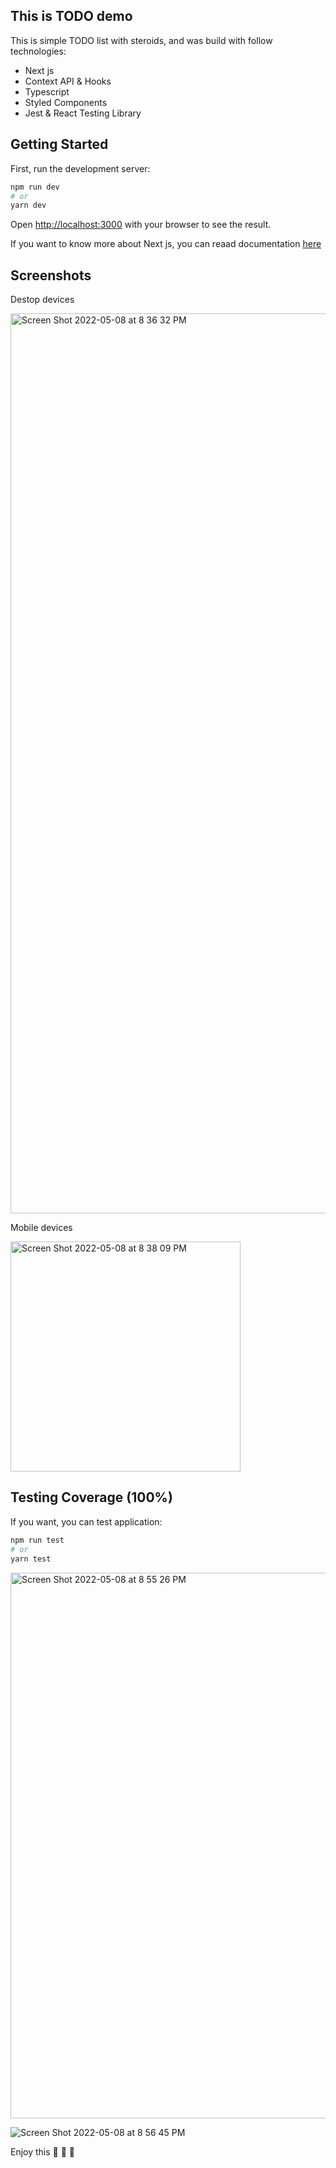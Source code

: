 ## This is TODO demo

This is simple TODO list with steroids, and was build with follow technologies:
- Next js
- Context API & Hooks
- Typescript
- Styled Components
- Jest & React Testing Library

## Getting Started

First, run the development server:

```bash
npm run dev
# or
yarn dev
```

Open [http://localhost:3000](http://localhost:3000) with your browser to see the result.

If you want to know more about Next js, you can reaad documentation [here](https://nextjs.org/)


## Screenshots
Destop devices

<img width="1440" alt="Screen Shot 2022-05-08 at 8 36 32 PM" src="https://user-images.githubusercontent.com/71559187/167320971-8805954b-a7a1-45d2-b982-ccc34b5970e1.png">

Mobile devices

<img width="368" alt="Screen Shot 2022-05-08 at 8 38 09 PM" src="https://user-images.githubusercontent.com/71559187/167320982-b0867ef7-1111-4874-a5a0-bf7577dcf5d5.png">


## Testing Coverage (100%)

If you want, you can test application:

```bash
npm run test
# or
yarn test
```

<img width="873" alt="Screen Shot 2022-05-08 at 8 55 26 PM" src="https://user-images.githubusercontent.com/71559187/167321016-08599e13-0d82-4fda-a4d9-18f17fa3ef56.png">

![Screen Shot 2022-05-08 at 8 56 45 PM](https://user-images.githubusercontent.com/71559187/167321116-4ad8fdb0-4fb2-45fb-8c23-0cb6b7eaac7a.png)

Enjoy this :rocket: :rocket: :rocket:
